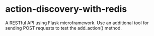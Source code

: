 # action-discovery-with-redis
A RESTful API using Flask microframework.
Use an additional tool for sending POST requests to test the add_action() method.
